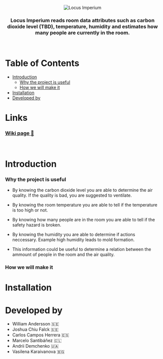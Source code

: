 
<div align="center">

![Locus Imperium](https://cdn.discordapp.com/attachments/1087688674650624140/1090589685153288283/ezgif.com-crop.gif)
<!-- Used Adobe Express to create the logo -->

<!-- TODO: fix link  -->

### Locus Imperium reads room data attributes such as carbon dioxide level (TBD), temperature, humidity and estimates how many people are currently in the room.

<!-- TODO: improve text here ^ -->

</div>

<br>

# Table of Contents 

- [Introduction](#introduction)
    - [Why the project is useful](#why-the-project-is-useful)
    - [How we will make it](#how-we-will-make-it)
- [Installation](#installation)
- [Developed by](#developed-by)

# Links

### [Wiki page 📖](https://git.chalmers.se/courses/dit113/2023/group-6/group-6/-/wikis/home)
<br>

# Introduction

### Why the project is useful

- By knowing the carbon dioxide level you are able to determine the air quality. If the quality is bad, you are suggested to ventilate.

- By knowing the room temperature you are able to tell if the temperature is too high or not.

- By knowing how many people are in the room you are able to tell if the safety hazard is broken.

- By knowing the humidity you are able to determine if actions neccessary. Example high humidity leads to mold formation.

- This information could be useful to determine a relation between the ammount of people in the room and the air quality.

### How we will make it

# Installation

<!-- TODO: do this installation part-->

# Developed by

- William Andersson 🇸🇪
- Joshua Chiu Falck 🇸🇪
- Carlos Campos Herrera 🇪🇸
- Marcelo Santibáñez 🇨🇱
- Andrii Demchenko 🇺🇦
- Vasilena Karaivanova 🇧🇬

